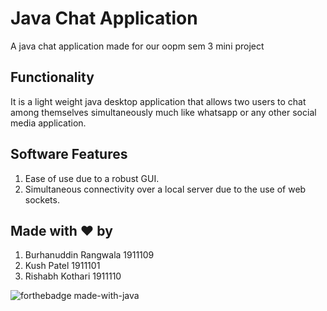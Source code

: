 # Java Chat Application
A java chat application made for our oopm sem 3 mini project

## Functionality 
It is a light weight java desktop application that allows two users to chat among themselves simultaneously much like whatsapp or any other social media application.

## Software Features
1. Ease of use due to a robust GUI.
2. Simultaneous connectivity over a local server due to the use of web sockets.

## Made with :heart: by
1. Burhanuddin Rangwala 1911109
2. Kush Patel 1911101
3. Rishabh Kothari 1911110  

 ![forthebadge made-with-java](http://ForTheBadge.com/images/badges/made-with-java.svg)  
